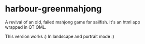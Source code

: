 # harbour-greenmahjong
A revival of an old, failed mahjong game for sailfish. It's an html app wrapped in QT QML.

This version works :) In landscape and portrait mode :)
